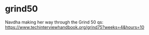 # grind50

Navdha making her way through the Grind 50 qs: https://www.techinterviewhandbook.org/grind75?weeks=4&hours=10
